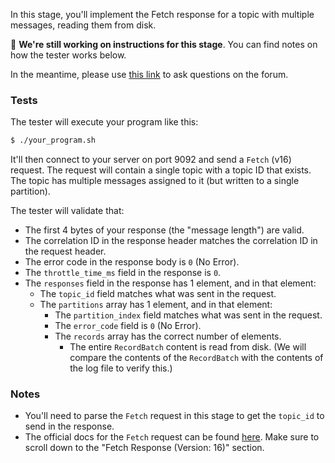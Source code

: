 In this stage, you'll implement the Fetch response for a topic with multiple messages, reading them from disk.

🚧 **We're still working on instructions for this stage**. You can find notes on how the tester works below.

In the meantime, please use
[this link](https://forum.codecrafters.io/new-topic?category=Challenges&tags=challenge%3Akafka&title=Question+about+fd8%3A+Fetch+multiple+messages+from+disk&body=%3Cyour+question+here%3E)
to ask questions on the forum.

### Tests

The tester will execute your program like this:

```bash
$ ./your_program.sh
```

It'll then connect to your server on port 9092 and send a `Fetch` (v16) request. The request will contain a single topic with a topic ID that exists. The topic has multiple messages assigned to it (but written to a single partition).

The tester will validate that:

- The first 4 bytes of your response (the "message length") are valid.
- The correlation ID in the response header matches the correlation ID in the request header.
- The error code in the response body is `0` (No Error).
- The `throttle_time_ms` field in the response is `0`.
- The `responses` field in the response has 1 element, and in that element:
  - The `topic_id` field matches what was sent in the request.
  - The `partitions` array has 1 element, and in that element:
    - The `partition_index` field matches what was sent in the request.
    - The `error_code` field is `0` (No Error).
    - The `records` array has the correct number of elements.
      - The entire `RecordBatch` content is read from disk. (We will compare the contents of the `RecordBatch` with the contents of the log file to verify this.)

### Notes

- You'll need to parse the `Fetch` request in this stage to get the `topic_id` to send in the response.
- The official docs for the `Fetch` request can be found [here](https://kafka.apache.org/protocol.html#The_Messages_Fetch). Make sure
  to scroll down to the "Fetch Response (Version: 16)" section.